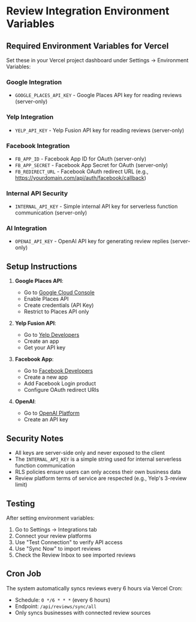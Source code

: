 # Review Integration Environment Variables

## Required Environment Variables for Vercel

Set these in your Vercel project dashboard under Settings → Environment Variables:

### Google Integration
- `GOOGLE_PLACES_API_KEY` - Google Places API key for reading reviews (server-only)

### Yelp Integration  
- `YELP_API_KEY` - Yelp Fusion API key for reading reviews (server-only)

### Facebook Integration
- `FB_APP_ID` - Facebook App ID for OAuth (server-only)
- `FB_APP_SECRET` - Facebook App Secret for OAuth (server-only)
- `FB_REDIRECT_URL` - Facebook OAuth redirect URL (e.g., https://yourdomain.com/api/auth/facebook/callback)

### Internal API Security
- `INTERNAL_API_KEY` - Simple internal API key for serverless function communication (server-only)

### AI Integration
- `OPENAI_API_KEY` - OpenAI API key for generating review replies (server-only)

## Setup Instructions

1. **Google Places API**:
   - Go to [Google Cloud Console](https://console.cloud.google.com/)
   - Enable Places API
   - Create credentials (API Key)
   - Restrict to Places API only

2. **Yelp Fusion API**:
   - Go to [Yelp Developers](https://www.yelp.com/developers)
   - Create an app
   - Get your API key

3. **Facebook App**:
   - Go to [Facebook Developers](https://developers.facebook.com/)
   - Create a new app
   - Add Facebook Login product
   - Configure OAuth redirect URIs

4. **OpenAI**:
   - Go to [OpenAI Platform](https://platform.openai.com/)
   - Create an API key

## Security Notes

- All keys are server-side only and never exposed to the client
- The `INTERNAL_API_KEY` is a simple string used for internal serverless function communication
- RLS policies ensure users can only access their own business data
- Review platform terms of service are respected (e.g., Yelp's 3-review limit)

## Testing

After setting environment variables:

1. Go to Settings → Integrations tab
2. Connect your review platforms
3. Use "Test Connection" to verify API access
4. Use "Sync Now" to import reviews
5. Check the Review Inbox to see imported reviews

## Cron Job

The system automatically syncs reviews every 6 hours via Vercel Cron:
- Schedule: `0 */6 * * *` (every 6 hours)
- Endpoint: `/api/reviews/sync/all`
- Only syncs businesses with connected review sources
